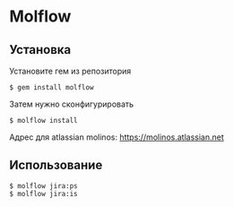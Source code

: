 # Molflow


## Установка

Установите гем из репозитория

    $ gem install molflow

Затем нужно сконфигурировать

    $ molflow install

Адрес для atlassian molinos: https://molinos.atlassian.net


## Использование

    $ molflow jira:ps
    $ molflow jira:is
